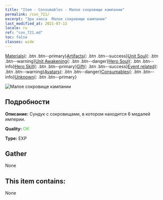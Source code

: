 ```yaml
---
title: "Item - Consumables - Малое сокровище кампании"
permalink: /con_721/
excerpt: "Эра хаоса  Малое сокровище кампании"
last_modified_at: 2021-07-13
locale: ru
ref: "con_721.md"
toc: false
classes: wide
---
```

 [Materials](/ItemsRU/){: .btn .btn--primary}[Artifacts](/ItemsRU/Artifacts/){: .btn .btn--success}[Unit Soul](/ItemsRU/UnitSoul/){: .btn .btn--warning}[Unit Awakening](/ItemsRU/UnitAwakening/){: .btn .btn--danger}[Hero Soul](/ItemsRU/HeroSoul/){: .btn .btn--info}[Hero Skill](/ItemsRU/HeroSkill/){: .btn .btn--primary}[Gift](/ItemsRU/Gift/){: .btn .btn--success}[Event related](/ItemsRU/Events/){: .btn .btn--warning}[Avatars](/ItemsRU/Avatars/){: .btn .btn--danger}[Consumables](/ItemsRU/Consumables/){: .btn .btn--info}[Unknown](/ItemsRU/Unknown/){: .btn .btn--primary}

 ![Малое сокровище кампании](/images/t/i_505.png)

## Подробности
 **Описание:** Сундук с сокровищами, в котором находится 6 медалей империи.

 **Quality:** <span style="color: #32CD32">OK</span>

 **Type:** EXP

## Gather

  None

## This item contains:

  None

